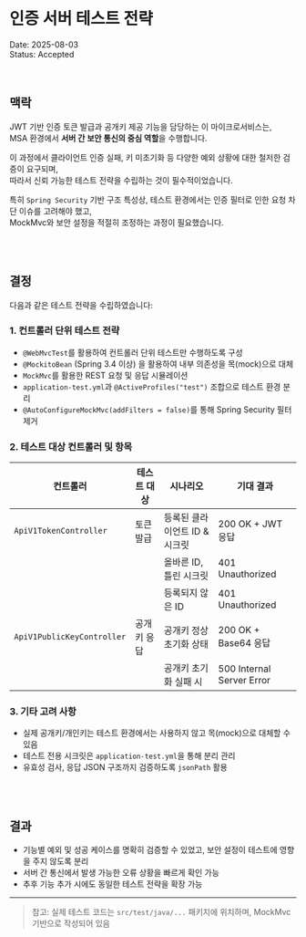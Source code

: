 # 인증 서버 테스트 전략

Date: 2025-08-03  
Status: Accepted

<br/>

## 맥락

JWT 기반 인증 토큰 발급과 공개키 제공 기능을 담당하는 이 마이크로서비스는,  
MSA 환경에서 **서버 간 보안 통신의 중심 역할**을 수행합니다.

이 과정에서 클라이언트 인증 실패, 키 미초기화 등 다양한 예외 상황에 대한 철저한 검증이 요구되며,  
따라서 신뢰 가능한 테스트 전략을 수립하는 것이 필수적이었습니다.

특히 `Spring Security` 기반 구조 특성상, 테스트 환경에서는 인증 필터로 인한 요청 차단 이슈를 고려해야 했고,  
MockMvc와 보안 설정을 적절히 조정하는 과정이 필요했습니다.

<br/>
<br/>

## 결정

다음과 같은 테스트 전략을 수립하였습니다:

### 1. 컨트롤러 단위 테스트 전략

- `@WebMvcTest`를 활용하여 컨트롤러 단위 테스트만 수행하도록 구성
- `@MockitoBean` (Spring 3.4 이상) 을 활용하여 내부 의존성을 목(mock)으로 대체
- `MockMvc`를 활용한 REST 요청 및 응답 시뮬레이션
- `application-test.yml`과 `@ActiveProfiles("test")` 조합으로 테스트 환경 분리
- `@AutoConfigureMockMvc(addFilters = false)`를 통해 Spring Security 필터 제거

### 2. 테스트 대상 컨트롤러 및 항목

| 컨트롤러                   | 테스트 대상 | 시나리오                      | 기대 결과                 |
| -------------------------- | ----------- | ----------------------------- | ------------------------- |
| `ApiV1TokenController`     | 토큰 발급   | 등록된 클라이언트 ID & 시크릿 | 200 OK + JWT 응답         |
|                            |             | 올바른 ID, 틀린 시크릿        | 401 Unauthorized          |
|                            |             | 등록되지 않은 ID              | 401 Unauthorized          |
| `ApiV1PublicKeyController` | 공개키 응답 | 공개키 정상 초기화 상태       | 200 OK + Base64 응답      |
|                            |             | 공개키 초기화 실패 시         | 500 Internal Server Error |

### 3. 기타 고려 사항

- 실제 공개키/개인키는 테스트 환경에서는 사용하지 않고 목(mock)으로 대체할 수 있음
- 테스트 전용 시크릿은 `application-test.yml`을 통해 분리 관리
- 유효성 검사, 응답 JSON 구조까지 검증하도록 `jsonPath` 활용

<br/>
<br/>

## 결과

- 기능별 예외 및 성공 케이스를 명확히 검증할 수 있었고, 보안 설정이 테스트에 영향을 주지 않도록 분리
- 서버 간 통신에서 발생 가능한 오류 상황을 빠르게 확인 가능
- 추후 기능 추가 시에도 동일한 테스트 전략을 확장 가능

---

> 참고: 실제 테스트 코드는 `src/test/java/...` 패키지에 위치하며, MockMvc 기반으로 작성되어 있음
